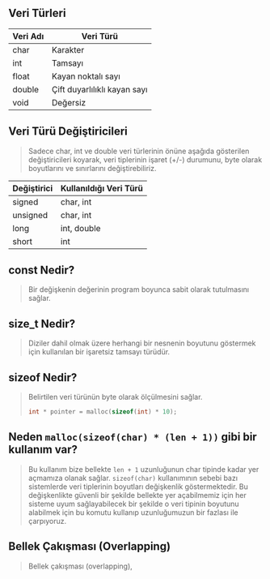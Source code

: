 ## Veri Türleri ##
| Veri Adı  | Veri Türü |
| ------------- | ------------- |
| char  | Karakter  |
| int | Tamsayı  |
| float | Kayan noktalı sayı  |
| double | Çift duyarlılıklı kayan sayı  |
| void | Değersiz  |

## Veri Türü Değiştiricileri ##
> Sadece char, int ve double veri türlerinin önüne aşağıda gösterilen değiştiricileri koyarak, veri tiplerinin işaret (+/-) durumunu, byte olarak boyutlarını ve sınırlarını değiştirebiliriz.

| Değiştirici  | Kullanıldığı Veri Türü |
| ------------- | ------------- |
| signed  | char, int  |
| unsigned | char, int  |
| long | int, double  |
| short | int  |

## const Nedir? ##
> Bir değişkenin değerinin program boyunca sabit olarak tutulmasını sağlar.

## size_t Nedir? ##
> Diziler dahil olmak üzere herhangi bir nesnenin boyutunu göstermek için kullanılan bir işaretsiz tamsayı türüdür.

## sizeof Nedir? ##
> Belirtilen veri türünün byte olarak ölçülmesini sağlar.
> ```c
> int * pointer = malloc(sizeof(int) * 10);
> ```

## Neden `malloc(sizeof(char) * (len + 1))` gibi bir kullanım var? ##
> Bu kullanım bize bellekte `len + 1` uzunluğunun char tipinde kadar yer açmamıza olanak sağlar. `sizeof(char)` kullanımının sebebi bazı sistemlerde veri tiplerinin boyutları değişkenlik göstermektedir. Bu değişkenlikte güvenli bir şekilde bellekte yer açabilmemiz için her sisteme uyum sağlayabilecek bir şekilde o veri tipinin boyutunu alabilmek için bu komutu kullanıp uzunluğumuzun bir fazlası ile çarpıyoruz.

## Bellek Çakışması (Overlapping) ##
> Bellek çakışması (overlapping), 
